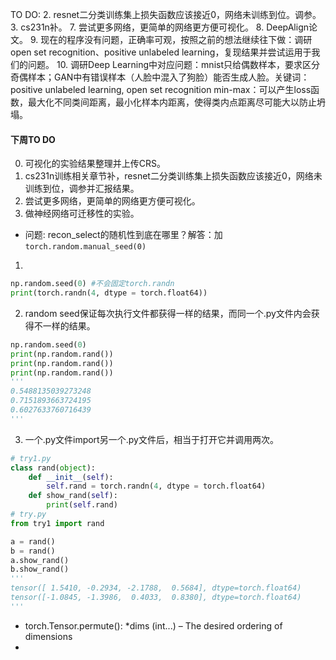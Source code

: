 TO DO:
2. resnet二分类训练集上损失函数应该接近0，网络未训练到位。调参。
3. cs231n补。
7. 尝试更多网络，更简单的网络更方便可视化。
8. DeepAlign论文。
9. 现在的程序没有问题，正确率可观，按照之前的想法继续往下做：调研open set recognition、positive unlabeled learning，复现结果并尝试运用于我们的问题。
10. 调研Deep Learning中对应问题：mnist只给偶数样本，要求区分奇偶样本；GAN中有错误样本（人脸中混入了狗脸）能否生成人脸。关键词：positive unlabeled learning, open set recognition
min-max：可以产生loss函数，最大化不同类间距离，最小化样本内距离，使得类内点距离尽可能大以防止坍塌。

#### 下周TO DO
0. 可视化的实验结果整理并上传CRS。
1. cs231n训练相关章节补，resnet二分类训练集上损失函数应该接近0，网络未训练到位，调参并汇报结果。
2. 尝试更多网络，更简单的网络更方便可视化。
3. 做神经网络可迁移性的实验。

- 问题: recon_select的随机性到底在哪里？解答：加`torch.random.manual_seed(0)`
1. 
```python
np.random.seed(0) #不会固定torch.randn
print(torch.randn(4, dtype = torch.float64))
```
2. random seed保证每次执行文件都获得一样的结果，而同一个.py文件内会获得不一样的结果。
```python
np.random.seed(0)
print(np.random.rand())
print(np.random.rand())
print(np.random.rand())
'''
0.5488135039273248
0.7151893663724195
0.6027633760716439
'''
```
3. 一个.py文件import另一个.py文件后，相当于打开它并调用两次。
```python
# try1.py
class rand(object):
    def __init__(self):
        self.rand = torch.randn(4, dtype = torch.float64)
    def show_rand(self):
        print(self.rand)
# try.py
from try1 import rand

a = rand()
b = rand()
a.show_rand()
b.show_rand()
'''
tensor([ 1.5410, -0.2934, -2.1788,  0.5684], dtype=torch.float64)
tensor([-1.0845, -1.3986,  0.4033,  0.8380], dtype=torch.float64)
'''
```
- torch.Tensor.permute(): *dims (int...) – The desired ordering of dimensions
- 